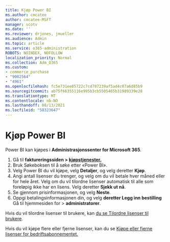 ```yaml
---
title: Kjøp Power BI
ms.author: cmcatee
author: cmcatee-MSFT
manager: scotv
ms.date: ''
ms.reviewer: drjones, jmueller
ms.audience: Admin
ms.topic: article
ms.service: o365-administration
ROBOTS: NOINDEX, NOFOLLOW
localization_priority: Normal
ms.collection: Adm_O365
ms.custom:
- commerce_purchase
- "9002564"
- "4961"
ms.openlocfilehash: fc5e731ee05722c7cd707239af5ad4c07a6d85b9
ms.sourcegitcommit: ab75f66355116e995b3cb5505465b31989339e28
ms.translationtype: MT
ms.contentlocale: nb-NO
ms.lasthandoff: 08/13/2021
ms.locfileid: "58323647"
---
```

# <a name="purchase-power-bi"></a>Kjøp Power BI

Power BI kan kjøpes i **Administrasjonssenter for Microsoft 365**.

1. Gå til **faktureringssiden > [kjøpstjenester.](https://go.microsoft.com/fwlink/p/?linkid=868433)**
2. Bruk Søkeboksen til å søke etter «Power BI».
3. Velg Power BI du vil kjøpe, velg **Detaljer**, og velg deretter **Kjøp**.
4. Angi antall lisenser du trenger, og velg om du vil betale hver måned eller for hele året. Velg om du vil tilordne lisenser automatisk til alle som foreløpig ikke har en lisens. Velg deretter **Sjekk ut nå**.
5. Se gjennom prisinformasjonen, og velg **Neste**.
6. Oppgi betalingsinformasjonen din, og velg **deretter Legg inn bestilling** Gå til hjemmesiden for  >  **administratorer**.

Hvis du vil tilordne lisenser til brukere, kan [du se Tilordne lisenser til brukere](https://docs.microsoft.com/microsoft-365/admin/manage/assign-licenses-to-users).

Hvis du vil kjøpe flere eller fjerne lisenser, kan du se [Kjøpe eller fjerne lisenser for bedriftsabonnementet.](https://docs.microsoft.com/microsoft-365/commerce/licenses/buy-licenses)